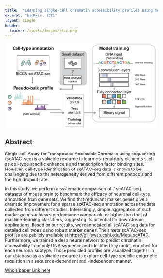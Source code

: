 ```yaml
---
title:  "Learning single-cell chromatin accessibility profiles using meta-analytic marker genes"
excerpt: "bioRxiv, 2021"
layout: single
header:
  teaser: /assets/images/atac.png
---
```


![Image of scATAC paper.](/assets/images/atac.png)

## Abstract:

Single-cell Assay for Transposase Accessible Chromatin using sequencing (scATAC-seq) is a valuable resource to learn cis-regulatory elements such as cell-type specific enhancers and transcription factor binding sites. However, cell-type identification of scATAC-seq data is known to be challenging due to the heterogeneity derived from different protocols and the high dropout rate.

In this study, we perform a systematic comparison of 7 scATAC-seq datasets of mouse brain to benchmark the efficacy of neuronal cell-type annotation from gene sets. We find that redundant marker genes give a dramatic improvement for a sparse scATAC-seq annotation across the data collected from different studies. Interestingly, simple aggregation of such marker genes achieves performance comparable or higher than that of machine-learning classifiers, suggesting its potential for downstream applications. Based on our results, we reannotated all scATAC-seq data for detailed cell types using robust marker genes. Their meta scATAC-seq profiles are publicly available at https://gillisweb.cshl.edu/Meta_scATAC. Furthermore, we trained a deep neural network to predict chromatin accessibility from only DNA sequence and identified key motifs enriched for each neuronal subtype. Those predicted profiles are visualized together in our database as a valuable resource to explore cell-type specific epigenetic regulation in a sequence-dependent and -independent manner.

[Whole paper Link here](https://www.biorxiv.org/content/10.1101/2021.04.01.438068v2)